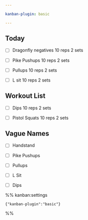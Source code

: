 ```yaml
---

kanban-plugin: basic

---
```


## Today

- [ ] Dragonfly negatives 10 reps 2 sets
- [ ] Pike Pushups 10 reps 2 sets
- [ ] Pullups 10 reps 2 sets
- [ ] L sit 10 reps 2 sets


## Workout List

- [ ] Dips 10 reps 2 sets
- [ ] Pistol Squats 10 reps 2 sets


## Vague Names

- [ ] Handstand
- [ ] Pike Pushups
- [ ] Pullups
- [ ] L Sit
- [ ] Dips




%% kanban:settings
```
{"kanban-plugin":"basic"}
```
%%